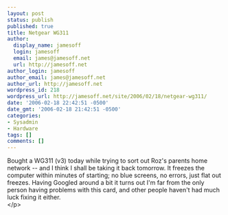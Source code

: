 ```yaml
---
layout: post
status: publish
published: true
title: Netgear WG311
author:
  display_name: jamesoff
  login: jamesoff
  email: james@jamesoff.net
  url: http://jamesoff.net
author_login: jamesoff
author_email: james@jamesoff.net
author_url: http://jamesoff.net
wordpress_id: 218
wordpress_url: http://jamesoff.net/site/2006/02/18/netgear-wg311/
date: '2006-02-18 22:42:51 -0500'
date_gmt: '2006-02-18 21:42:51 -0500'
categories:
- Sysadmin
- Hardware
tags: []
comments: []
---
```

<p>Bought a WG311 (v3) today while trying to sort out Roz's parents home network -- and I think I shall be taking it back tomorrow. It freezes the computer within minutes of starting; no blue screens, no errors, just flat out freezes. Having Googled around a bit it turns out I'm far from the only person having problems with this card, and other people haven't had much luck fixing it either.<br />
<&#47;p></p>
